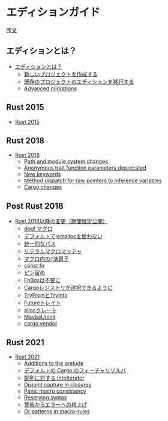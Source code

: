 <!--
# The Edition Guide
-->
# エディションガイド

<!--
[Introduction](introduction.md)
-->
[序文](introduction.md)

<!--
## What are editions?
-->
## エディションとは？

<!--
- [What are editions?](editions/index.md)
  - [Creating a new project](editions/creating-a-new-project.md)
  - [Transitioning an existing project to a new edition](editions/transitioning-an-existing-project-to-a-new-edition.md)
  - [Advanced migrations](editions/advanced-migrations.md)
-->

- [エディションとは？](editions/index.md)
  - [新しいプロジェクトを作成する](editions/creating-a-new-project.md)
  - [既存のプロジェクトのエディションを移行する](editions/transitioning-an-existing-project-to-a-new-edition.md)
  - [Advanced migrations](editions/advanced-migrations.md)

## Rust 2015

- [Rust 2015](rust-2015/index.md)

## Rust 2018

- [Rust 2018](rust-2018/index.md)
  - [Path and module system changes](rust-2018/path-changes.md)
  - [Anonymous trait function parameters deprecated](rust-2018/trait-fn-parameters.md)
  - [New keywords](rust-2018/new-keywords.md)
  - [Method dispatch for raw pointers to inference variables](rust-2018/tyvar-behind-raw-pointer.md)
  - [Cargo changes](rust-2018/cargo.md)

## Post Rust 2018

- [Rust 2018以降の変更（期間限定公開）](rust-post-2018/index.md)
    - [dbg! マクロ](rust-post-2018/dbg-macro.md)
    - [デフォルトでjemallocを使わない](rust-post-2018/no-jemalloc.md)
    - [統一的なパス](rust-post-2018/uniform-paths.md)
    - [リテラルマクロマッチャ](rust-post-2018/literal-macro-matcher.md)
    - [マクロ内の`?`演算子](rust-post-2018/qustion-mark-operator-in-macros.md)
    - [const fn](rust-post-2018/const-fn.md)
    - [ピン留め](rust-post-2018/pin.md)
    - [FnBoxは不要に](rust-post-2018/no-more-fnbox.md)
    - [Cargoレジストリが選択できるように](rust-post-2018/alternative-cargo-registries.md)
    - [TryFromとTryInto](rust-post-2018/tryfrom-and-tryinto.md)
    - [Futureトレイト](rust-post-2018/future.md)
    - [allocクレート](rust-post-2018/alloc.md)
    - [MaybeUninit<T>](rust-post-2018/maybe-uninit.md)
    - [cargo vendor](rust-post-2018/cargo-vendor.md)

## Rust 2021

<!--
- [Rust 2021](rust-2021/index.md)
  - [Additions to the prelude](rust-2021/prelude.md)
  - [Default Cargo feature resolver](rust-2021/default-cargo-resolver.md)
  - [IntoIterator for arrays](rust-2021/IntoIterator-for-arrays.md)
  - [Disjoint capture in closures](rust-2021/disjoint-capture-in-closures.md)
  - [Panic macro consistency](rust-2021/panic-macro-consistency.md)
  - [Reserving syntax](rust-2021/reserving-syntax.md)
  - [Warnings promoted to errors](rust-2021/warnings-promoted-to-error.md)
  - [Or patterns in macro-rules](rust-2021/or-patterns-macro-rules.md)
-->

- [Rust 2021](rust-2021/index.md)
  - [Additions to the prelude](rust-2021/prelude.md)
  - [デフォルトの Cargo のフィーチャリゾルバ](rust-2021/default-cargo-resolver.md)
  - [配列に対する IntoIterator](rust-2021/IntoIterator-for-arrays.md)
  - [Disjoint capture in closures](rust-2021/disjoint-capture-in-closures.md)
  - [Panic macro consistency](rust-2021/panic-macro-consistency.md)
  - [Reserving syntax](rust-2021/reserving-syntax.md)
  - [警告からエラーへの格上げ](rust-2021/warnings-promoted-to-error.md)
  - [Or patterns in macro-rules](rust-2021/or-patterns-macro-rules.md)

